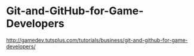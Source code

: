 Git-and-GitHub-for-Game-Developers
==================================

http://gamedev.tutsplus.com/tutorials/business/git-and-github-for-game-developers/
